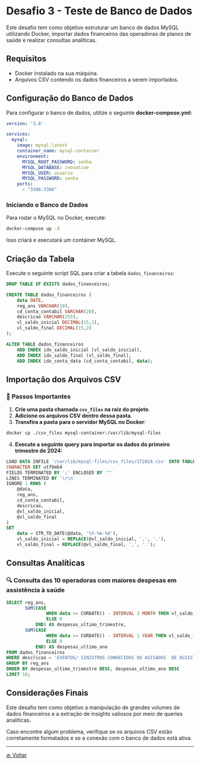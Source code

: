 # Desafio 3 - Teste de Banco de Dados

Este desafio tem como objetivo estruturar um banco de dados MySQL utilizando Docker, importar dados financeiros das operadoras de planos de saúde e realizar consultas analíticas.

## Requisitos

- Docker instalado na sua máquina.
- Arquivos CSV contendo os dados financeiros a serem importados.

## Configuração do Banco de Dados

Para configurar o banco de dados, utilize o seguinte **docker-compose.yml**:

```yaml
version: '3.8'

services:
  mysql:
    image: mysql:latest
    container_name: mysql-container
    environment:
      MYSQL_ROOT_PASSWORD: senha
      MYSQL_DATABASE: inovative
      MYSQL_USER: usuario
      MYSQL_PASSWORD: senha
    ports:
      - "3306:3306"
```

### Iniciando o Banco de Dados

Para rodar o MySQL no Docker, execute:

```bash
docker-compose up -d
```

Isso criará e executará um container MySQL.

## Criação da Tabela

Execute o seguinte script SQL para criar a tabela `dados_financeiros`:

```sql
DROP TABLE IF EXISTS dados_financeiros;

CREATE TABLE dados_financeiros (
    data DATE,
    reg_ans VARCHAR(10),
    cd_conta_contabil VARCHAR(20),
    descricao VARCHAR(255),
    vl_saldo_inicial DECIMAL(15,2),
    vl_saldo_final DECIMAL(15,2)
);

ALTER TABLE dados_financeiros
    ADD INDEX idx_saldo_inicial (vl_saldo_inicial),
    ADD INDEX idx_saldo_final (vl_saldo_final),
    ADD INDEX idx_conta_data (cd_conta_contabil, data);
```

## Importação dos Arquivos CSV

### 📂 **Passos Importantes**

1. **Crie uma pasta chamada `csv_files` na raiz do projeto**.
2. **Adicione os arquivos CSV dentro dessa pasta**.
3. **Transfira a pasta para o servidor MySQL no Docker**:

```bash
docker cp ./csv_files mysql-container:/var/lib/mysql-files
```

4. **Execute a seguinte query para importar os dados do primeiro trimestre de 2024:**

```sql
LOAD DATA INFILE '/var/lib/mysql-files/csv_files/1T2024.csv' INTO TABLE dados_financeiros
CHARACTER SET utf8mb4
FIELDS TERMINATED BY ';' ENCLOSED BY '"'
LINES TERMINATED BY '\r\n'
IGNORE 1 ROWS (
    @data,
    reg_ans,
    cd_conta_contabil,
    descricao,
    @vl_saldo_inicial,
    @vl_saldo_final
)
SET
    data = STR_TO_DATE(@data, '%Y-%m-%d'),
    vl_saldo_inicial = REPLACE(@vl_saldo_inicial, ',', '.'),
    vl_saldo_final = REPLACE(@vl_saldo_final, ',', '.');
```

## Consultas Analíticas

### 🔍 **Consulta das 10 operadoras com maiores despesas em assistência à saúde**

```sql
SELECT reg_ans,
       SUM(CASE
               WHEN data >= CURDATE() - INTERVAL 3 MONTH THEN vl_saldo_final
               ELSE 0
           END) AS despesas_ultimo_trimestre,
       SUM(CASE
               WHEN data >= CURDATE() - INTERVAL 1 YEAR THEN vl_saldo_final
               ELSE 0
           END) AS despesas_ultimo_ano
FROM dados_financeiros
WHERE descricao = 'EVENTOS/ SINISTROS CONHECIDOS OU AVISADOS  DE ASSISTÊNCIA A SAÚDE MEDICO HOSPITALAR '
GROUP BY reg_ans
ORDER BY despesas_ultimo_trimestre DESC, despesas_ultimo_ano DESC
LIMIT 10;
```

## Considerações Finais

Este desafio tem como objetivo a manipulação de grandes volumes de dados financeiros e a extração de insights valiosos por meio de queries analíticas.

Caso encontre algum problema, verifique se os arquivos CSV estão corretamente formatados e se a conexão com o banco de dados está ativa.

<hr>

[🔙 Voltar](README.md)

